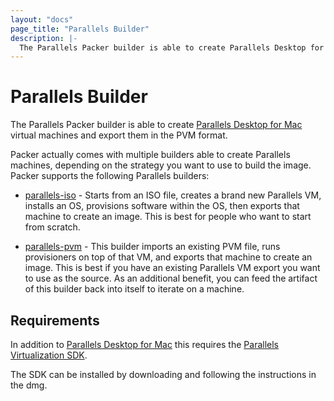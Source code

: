```yaml
---
layout: "docs"
page_title: "Parallels Builder"
description: |-
  The Parallels Packer builder is able to create Parallels Desktop for Mac virtual machines and export them in the PVM format.
---
```


# Parallels Builder

The Parallels Packer builder is able to create [Parallels Desktop for Mac](http://www.parallels.com/products/desktop/) virtual machines and export them in the PVM format.

Packer actually comes with multiple builders able to create Parallels
machines, depending on the strategy you want to use to build the image.
Packer supports the following Parallels builders:

* [parallels-iso](/docs/builders/parallels-iso.html) - Starts from
  an ISO file, creates a brand new Parallels VM, installs an OS,
  provisions software within the OS, then exports that machine to create
  an image. This is best for people who want to start from scratch.

* [parallels-pvm](/docs/builders/parallels-pvm.html) - This builder
  imports an existing PVM file, runs provisioners on top of that VM,
  and exports that machine to create an image. This is best if you have
  an existing Parallels VM export you want to use as the source. As an
  additional benefit, you can feed the artifact of this builder back into
  itself to iterate on a machine.


## Requirements

In addition to [Parallels Desktop for Mac](http://www.parallels.com/products/desktop/) this requires the
[Parallels Virtualization SDK](http://www.parallels.com/downloads/desktop/).

The SDK can be installed by downloading and following the instructions in the dmg.
